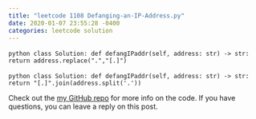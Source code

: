 ```yaml
---
title: "leetcode 1108 Defanging-an-IP-Address.py"
date: 2020-01-07 23:55:28 -0400
categories: leetcode solution
---
```


​```python
class Solution:
    def defangIPaddr(self, address: str) -> str:
        return address.replace(".","[.]")
​```

​```python
class Solution:
    def defangIPaddr(self, address: str) -> str:
        return "[.]".join(address.split('.'))
​```

Check out the [my GitHub repo][hyuk-gh] for more info on the code. If you have questions, you can leave a reply on this post.

[hyuk-gh]:   http://github.com/dlgur1994/studyalgorithms/leetcode/1108defanginganipaddress.py
